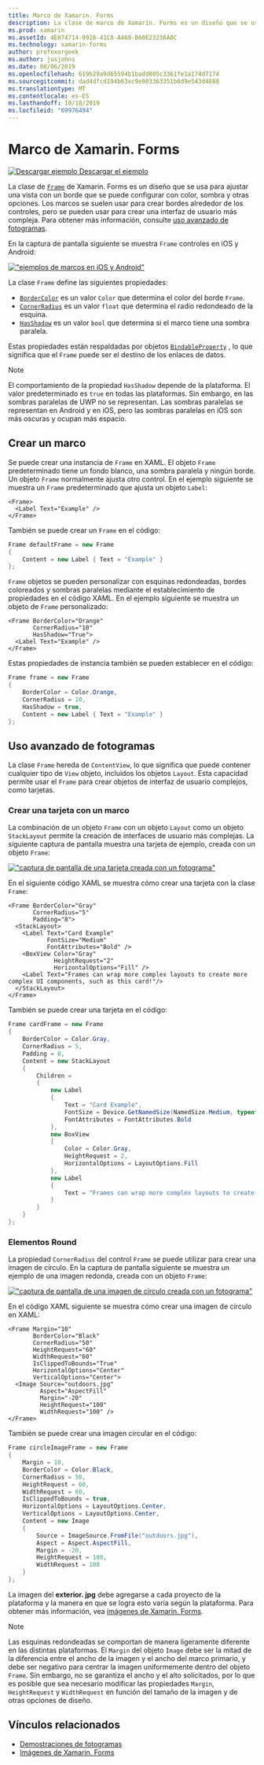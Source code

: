 ```yaml
---
title: Marco de Xamarin. Forms
description: La clase de marco de Xamarin. Forms es un diseño que se usa para ajustar una vista o un diseño con un borde que se puede configurar con color, sombra y otras opciones.
ms.prod: xamarin
ms.assetId: 4E074714-0928-41C8-A468-B60E23236A8C
ms.technology: xamarin-forms
author: profexorgeek
ms.author: jusjohns
ms.date: 08/06/2019
ms.openlocfilehash: 619b29a9d65594b1badd805c3361fe1a174d7174
ms.sourcegitcommit: dad4dfcd194b63ec9e903363351b6d9e543d4888
ms.translationtype: MT
ms.contentlocale: es-ES
ms.lasthandoff: 10/18/2019
ms.locfileid: "69976494"
---
```

# <a name="xamarinforms-frame"></a>Marco de Xamarin. Forms

[![Descargar ejemplo](~/media/shared/download.png) Descargar el ejemplo](https://docs.microsoft.com/samples/xamarin/xamarin-forms-samples/userinterface-frame/)

La clase de [`Frame`](xref:Xamarin.Forms.Frame) de Xamarin. Forms es un diseño que se usa para ajustar una vista con un borde que se puede configurar con color, sombra y otras opciones. Los marcos se suelen usar para crear bordes alrededor de los controles, pero se pueden usar para crear una interfaz de usuario más compleja. Para obtener más información, consulte [uso avanzado de fotogramas](#advanced-frame-usage).

En la captura de pantalla siguiente se muestra `Frame` controles en iOS y Android:

[![ "ejemplos de marcos en iOS y Android"](frame-images/frame-cropped.png)](frame-images/frame-full.png#lightbox "Ejemplos de fotogramas en iOS y Android")

La clase `Frame` define las siguientes propiedades:

* [`BorderColor`](xref:Xamarin.Forms.Frame.BorderColor) es un valor `Color` que determina el color del borde `Frame`.
* [`CornerRadius`](xref:Xamarin.Forms.Frame.CornerRadius) es un valor `float` que determina el radio redondeado de la esquina.
* [`HasShadow`](xref:Xamarin.Forms.Frame.HasShadow) es un valor `bool` que determina si el marco tiene una sombra paralela.

Estas propiedades están respaldadas por objetos [`BindableProperty`](xref:Xamarin.Forms.BindableProperty) , lo que significa que el `Frame` puede ser el destino de los enlaces de datos.

> [!NOTE]
> El comportamiento de la propiedad `HasShadow` depende de la plataforma. El valor predeterminado es `true` en todas las plataformas. Sin embargo, en las sombras paralelas de UWP no se representan. Las sombras paralelas se representan en Android y en iOS, pero las sombras paralelas en iOS son más oscuras y ocupan más espacio.

## <a name="create-a-frame"></a>Crear un marco

Se puede crear una instancia de `Frame` en XAML. El objeto `Frame` predeterminado tiene un fondo blanco, una sombra paralela y ningún borde. Un objeto `Frame` normalmente ajusta otro control. En el ejemplo siguiente se muestra un `Frame` predeterminado que ajusta un objeto `Label`:

```xaml
<Frame>
  <Label Text="Example" />
</Frame>
```

También se puede crear un `Frame` en el código:

```csharp
Frame defaultFrame = new Frame
{
    Content = new Label { Text = "Example" }
};
```

`Frame` objetos se pueden personalizar con esquinas redondeadas, bordes coloreados y sombras paralelas mediante el establecimiento de propiedades en el código XAML. En el ejemplo siguiente se muestra un objeto de `Frame` personalizado:

```xaml
<Frame BorderColor="Orange"
       CornerRadius="10"
       HasShadow="True">
  <Label Text="Example" />
</Frame>
```

Estas propiedades de instancia también se pueden establecer en el código:

```csharp
Frame frame = new Frame
{
    BorderColor = Color.Orange,
    CornerRadius = 10,
    HasShadow = true,
    Content = new Label { Text = "Example" }
};
```

## <a name="advanced-frame-usage"></a>Uso avanzado de fotogramas

La clase `Frame` hereda de `ContentView`, lo que significa que puede contener cualquier tipo de `View` objeto, incluidos los objetos `Layout`. Esta capacidad permite usar el `Frame` para crear objetos de interfaz de usuario complejos, como tarjetas.

### <a name="create-a-card-with-a-frame"></a>Crear una tarjeta con un marco

La combinación de un objeto `Frame` con un objeto `Layout` como un objeto `StackLayout` permite la creación de interfaces de usuario más complejas. La siguiente captura de pantalla muestra una tarjeta de ejemplo, creada con un objeto `Frame`:

[![ "captura de pantalla de una tarjeta creada con un fotograma"](frame-images/frame-card-cropped.png)](frame-images/frame-full.png#lightbox "Captura de pantalla de una tarjeta creada con un marco")

En el siguiente código XAML se muestra cómo crear una tarjeta con la clase `Frame`:

```xaml
<Frame BorderColor="Gray"
       CornerRadius="5"
       Padding="8">
  <StackLayout>
    <Label Text="Card Example"
           FontSize="Medium"
           FontAttributes="Bold" />
    <BoxView Color="Gray"
             HeightRequest="2"
             HorizontalOptions="Fill" />
    <Label Text="Frames can wrap more complex layouts to create more complex UI components, such as this card!"/>
  </StackLayout>
</Frame>
```

También se puede crear una tarjeta en el código:

```csharp
Frame cardFrame = new Frame
{
    BorderColor = Color.Gray,
    CornerRadius = 5,
    Padding = 8,
    Content = new StackLayout
    {
        Children =
        {
            new Label
            {
                Text = "Card Example",
                FontSize = Device.GetNamedSize(NamedSize.Medium, typeof(Label)),
                FontAttributes = FontAttributes.Bold
            },
            new BoxView
            {
                Color = Color.Gray,
                HeightRequest = 2,
                HorizontalOptions = LayoutOptions.Fill
            },
            new Label
            {
                Text = "Frames can wrap more complex layouts to create more complex UI components, such as this card!"
            }
        }
    }
};
```

### <a name="round-elements"></a>Elementos Round

La propiedad `CornerRadius` del control `Frame` se puede utilizar para crear una imagen de círculo. En la captura de pantalla siguiente se muestra un ejemplo de una imagen redonda, creada con un objeto `Frame`:

[![ "captura de pantalla de una imagen de círculo creada con un fotograma"](frame-images/circle-image-cropped.png)](frame-images/frame-full.png#lightbox "Captura de pantalla de una imagen de círculo creada con un marco")

En el código XAML siguiente se muestra cómo crear una imagen de círculo en XAML:

```xaml
<Frame Margin="10"
       BorderColor="Black"
       CornerRadius="50"
       HeightRequest="60"
       WidthRequest="60"
       IsClippedToBounds="True"
       HorizontalOptions="Center"
       VerticalOptions="Center">
  <Image Source="outdoors.jpg"
         Aspect="AspectFill"
         Margin="-20"
         HeightRequest="100"
         WidthRequest="100" />
</Frame>
```

También se puede crear una imagen circular en el código:

```csharp
Frame circleImageFrame = new Frame
{
    Margin = 10,
    BorderColor = Color.Black,
    CornerRadius = 50,
    HeightRequest = 60,
    WidthRequest = 60,
    IsClippedToBounds = true,
    HorizontalOptions = LayoutOptions.Center,
    VerticalOptions = LayoutOptions.Center,
    Content = new Image
    {
        Source = ImageSource.FromFile("outdoors.jpg"),
        Aspect = Aspect.AspectFill,
        Margin = -20,
        HeightRequest = 100,
        WidthRequest = 100
    }
};
```

La imagen del **exterior. jpg** debe agregarse a cada proyecto de la plataforma y la manera en que se logra esto varía según la plataforma. Para obtener más información, vea [imágenes de Xamarin. Forms](~/xamarin-forms/user-interface/images.md).

> [!NOTE]
> Las esquinas redondeadas se comportan de manera ligeramente diferente en las distintas plataformas. El `Margin` del objeto `Image` debe ser la mitad de la diferencia entre el ancho de la imagen y el ancho del marco primario, y debe ser negativo para centrar la imagen uniformemente dentro del objeto `Frame`. Sin embargo, no se garantiza el ancho y el alto solicitados, por lo que es posible que sea necesario modificar las propiedades `Margin`, `HeightRequest` y `WidthRequest` en función del tamaño de la imagen y de otras opciones de diseño.

## <a name="related-links"></a>Vínculos relacionados

* [Demostraciones de fotogramas](https://docs.microsoft.com/samples/xamarin/xamarin-forms-samples/userinterface-frame/)
* [Imágenes de Xamarin. Forms](~/xamarin-forms/user-interface/images.md)
